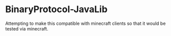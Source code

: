 # BinaryProtocol-JavaLib
Attempting to make this compatible with minecraft clients so that it would be tested via minecraft.  
